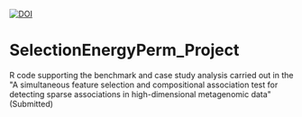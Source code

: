 [![DOI](https://data.caltech.edu/badge/110025475.svg)](https://data.caltech.edu/badge/latestdoi/110025475)

# SelectionEnergyPerm_Project

R code supporting the benchmark and case study analysis carried out in the "A simultaneous feature selection and compositional association test for detecting sparse associations in high-dimensional metagenomic data" (Submitted)
